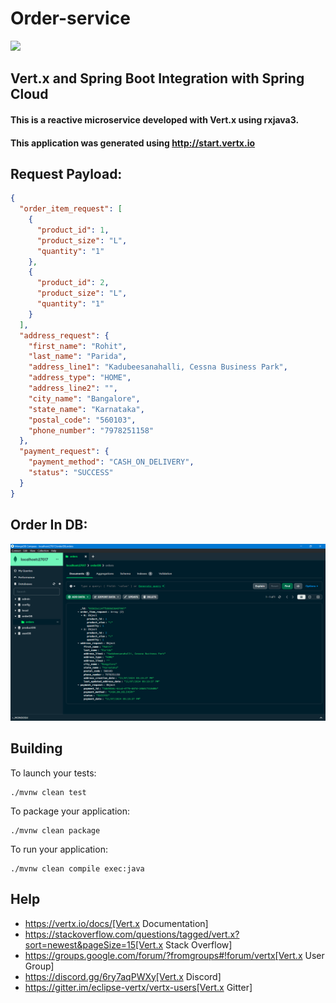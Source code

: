 # Order-service

[<img src="https://img.shields.io/badge/vert.x-4.5.7-purple.svg">](https://vertx.io)

## Vert.x and Spring Boot Integration with Spring Cloud

#### This is a reactive microservice developed with Vert.x using rxjava3.

#### This application was generated using http://start.vertx.io

## Request Payload:

```JSON
{
  "order_item_request": [
    {
      "product_id": 1,
      "product_size": "L",
      "quantity": "1"
    },
    {
      "product_id": 2,
      "product_size": "L",
      "quantity": "1"
    }
  ],
  "address_request": {
    "first_name": "Rohit",
    "last_name": "Parida",
    "address_line1": "Kadubeesanahalli, Cessna Business Park",
    "address_type": "HOME",
    "address_line2": "",
    "city_name": "Bangalore",
    "state_name": "Karnataka",
    "postal_code": "560103",
    "phone_number": "7978251158"
  },
  "payment_request": {
    "payment_method": "CASH_ON_DELIVERY",
    "status": "SUCCESS"
  }
}
```

## Order In DB:

<img src="./OrderDB.png"  alt="OrderDB"/>

## Building

To launch your tests:

```
./mvnw clean test
```

To package your application:

```
./mvnw clean package
```

To run your application:

```
./mvnw clean compile exec:java
```

## Help

* https://vertx.io/docs/[Vert.x Documentation]
* https://stackoverflow.com/questions/tagged/vert.x?sort=newest&pageSize=15[Vert.x Stack Overflow]
* https://groups.google.com/forum/?fromgroups#!forum/vertx[Vert.x User Group]
* https://discord.gg/6ry7aqPWXy[Vert.x Discord]
* https://gitter.im/eclipse-vertx/vertx-users[Vert.x Gitter]


